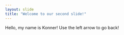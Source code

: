 ```yaml
---
layout: slide
title: "Welcome to our second slide!"
---
```

Hello, my name is Konner!
Use the left arrow to go back!

